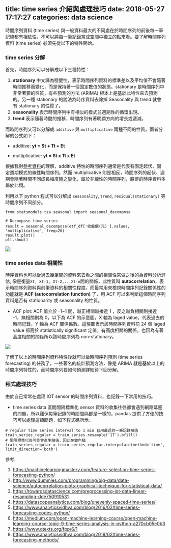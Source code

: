 title: time series 介紹與處理技巧
date: 2018-05-27 17:17:27
categories: data science
---
時間序列資料 (time series) 與一般資料最大的不同處在於時間序列的前後每一筆記綠都有相依性，不可以將每一筆紀錄當成空間中獨立的點來看。要了解時間序列資料 (time series) 必須先從以下的特性開始。
### time series 分解
首先，時間序列可以分解成以下三種特性：
1. **stationary**
中文譯為穩健性，表示時間序列資料的標準差以及平均值不會隨著時間推移而變化，而是保持著一個固定數值的狀態。stationary 是時間序列中非常著要的性質，有些預測的方法 (ARIMA) 根本上是基於此特性來去預測的。另一種 stationary 的說法為時序資料去除掉 Seasonality 與 trend 就會有 stationary 的性質了。
2. **seasonality**
表示時間序列中有相似的模式並週期性的循環出現。
3. **trend**
表示隨著時間的推移，時間序列有著明顯方向的增長或遞減。

而時間序列又可以分解成 ``additive`` 與 ``multiplicative`` 兩種不同的性質，兩者分解的公式如下：

* additive:
**yt = St + Tt + Et**

* multiplicative:
**yt = St x Tt x Et**

根據我對[參考資料](https://www.otexts.org/fpp/6/1)的理解，additive 特性的時間序列通常是代表有固定起伏、固定週期模式的線性時間序列。然而 multiplicative 則是相反，時間序列的起伏、週期會隨著時間不同成長幅度隨之變化，屬於非線性的時間序列，股票的時序資料多屬於此類。

利用以下 python 程式可以分解出 `seasonality`, `trend`, `residual(stationary)` 等時間序列不同部分。
```python=
from statsmodels.tsa.seasonal import seasonal_decompose

# Decompose time series
result = seasonal_decompose(etf_df['收盤價(元)'].values, 'multiplicative', freq=20)
result.plot()
plt.show()
```
![](https://i.imgur.com/QaF3ktm.png)

### time series data 相關性
時序資料也可以從過去幾筆間的資料來去看之間的相關性來做之後的為資料分析評估, 像是衡量`` Xt, Xt-1, Xt-2,...Xt-n ``間的關係，此性質叫 **autocorrelation**，表示時間序列資料與前筆資料的相關性程度。而最常用來檢視時間序列記錄關係性的功能就是 **ACF (autocorrelation function)** 了，用 ACF 可以來判斷這個時間序列資料是否有 stationarity 或 seasonality 的性質。


* ACF plot:
ACF 值介於 -1~1 間，越正相關越接近 1 ，反之越負相關則接近 -1，無相關則為 0，以下為 ACF 的示意圖，X 軸為 laged value，代表過去的時間記錄，Y 軸為 ACF 關係係數。這張圖表示該時間序列資料前 24 個 laged value 都高於 statistically significant 定值，有高度相關的關係，也因為有著高度相關的關係所以該時間序列為 non-stationary。

![](https://i.imgur.com/omPW45F.png)

了解了以上的時間序列資料特性後就可以做時間序列預測 (time series forecasting) 的任務了，一些著名的統計預測方法，像是 ARIMA 就是基於以上的時間序列特性的，而時間序列要如何預測詳細待下回分解。

### 程式處理技巧
由於自己常常在處理 IOT sensor 的時間序列資料，也記錄一下常用的技巧。
* time series data 區間間隔標準化
sensor 資料的收集往往都會遇到網路延遲的問題，所以難保每筆記錄的時間間隔都是一樣的，pandas 提供了方便的技巧可以處理這類問題，如下程式碼所示。
```python=
# regular time series interval to 1 min 且用最近的一筆記錄補值
train_series_regular = train_series.resample('1T').bfill()
# 間隔標準化後可能會產生缺值，因此在做內插
train_series_regular = train_series_regular.interpolate(method='time', limit_direction='both')
```

參考:
1. https://machinelearningmastery.com/feature-selection-time-series-forecasting-python/
2. http://www.dummies.com/programming/big-data/data-science/autocorrelation-plots-graphical-technique-for-statistical-data/
3. https://towardsdatascience.com/preprocessing-iot-data-linear-resampling-dde750910531
4. https://datascopeanalytics.com/blog/unevenly-spaced-time-series/
5. https://www.analyticsvidhya.com/blog/2016/02/time-series-forecasting-codes-python/
6. https://medium.com/open-machine-learning-course/open-machine-learning-course-topic-9-time-series-analysis-in-python-a270cb05e0b3
7. https://www.otexts.org/fpp/6/1
8. https://www.analyticsvidhya.com/blog/2018/02/time-series-forecasting-methods/